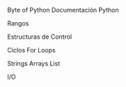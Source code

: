 Byte of Python
Documentación Python

Rangos

Estructuras de Control

Ciclos
	For Loops

Strings
Arrays
List

I/O